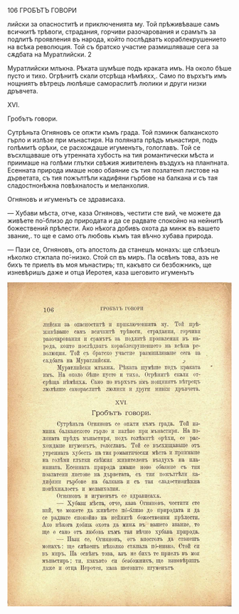 ﻿106	ГРОБЪТЪ ГОВОРИ

лийски за опасноститѣ и приключенията му. Той прѣживѣваше самъ всичкитѣ трѣвоги, страдания, горчиви разочарования и срамътъ за подлитѣ проявления въ народа, който послѣдватъ кораблекрушението на всѣка революция. Той съ братско участие размишляваше сега за сѫдбата на Муратлийски.	2

Муратлийски млъкна. Рѣката шумѣше подъ краката имъ. На около бѣше пусто и тихо. Огрѣнитѣ скали отсрѣща нѣмѣяхх,. Само по върхътъ имъ нощниятъ вѣтрецъ люлѣяше самораслитѣ люлики и други низки дръвчета.

XVI.

Гробътъ говори.

Сутрѣньта Огняновъ се опжти къмъ града. Той пзминж балканското гърло и излѣзе при мънастиря. На поляната прѣдъ мънастиря, подъ голѣмитѣ орѣхи, се расхождаше игуменътъ, гологлавъ. Той се въсхлщаваше отъ утренната хубость на тия романтически мѣста и приимаше на голѣми глътки свѣжия живителенъ въздухъ на планпната. Есенната природа имаше ново обаяние съ тия позлатенп листове на дърветата, съ тия пожълтѣли кадифяни гърбове на балкана и съ тая сладостнонѣжна повѣхналость и меланхолия.

Огняновъ и игуменътъ се здрависаха.

— Хубави мѣста, отче, каза Огняновъ, честити сте вий, че можете да живѣете по́-близо до природата и да се радвате спокойно на нейнитѣ божествений прѣлести. Ако нѣкога добивъ охота да минж въ вашето звание,. то ще е само отъ любовь къмъ тая вѣчно хубава природа.

— Пази се, Огняновъ, отъ апостолъ да станешъ монахъ: ще слѣзешъ нѣколко стжпала по́-низко. Стой сп въ миръ. Па освѣнъ това, азъ не бихъ те приелъ въ моя мънастирь; тп, какъвто си безбожникъ, ще изневѣришъ даже и отца Иеротея, каза шеговито игуменътъ

![original](../images/123.jpg)

